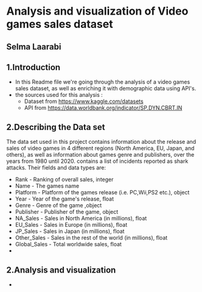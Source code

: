 # Analysis and visualization of Video games sales dataset
## Selma Laarabi
## 1.Introduction
- In this Readme file we're going through the analysis of a video games sales dataset, as well as enriching it with demographic data using API's.
- the sources used for this analysis :
   * Dataset from  https://www.kaggle.com/datasets
   * API from https://data.worldbank.org/indicator/SP.DYN.CBRT.IN
## 2.Describing the Data set
The data set used in this project contains information about the release and sales of video games in 4 different regions (North America, EU, Japan, and others),
as well as information about games genre and publishers, over the years from 1980 until 2020.
contains a list of incidents reported as shark attacks.
Their fields and data types are:
 - Rank - Ranking of overall sales, integer
 - Name - The games name
 - Platform - Platform of the games release (i.e. PC,Wii,PS2 etc.), object
 - Year - Year of the game's release, float
 - Genre - Genre of the game ,object
 - Publisher - Publisher of the game, object
 - NA_Sales - Sales in North America (in millions), float
 - EU_Sales - Sales in Europe (in millions), float
 - JP_Sales - Sales in Japan (in millions), float
 - Other_Sales - Sales in the rest of the world (in millions), float
 - Global_Sales - Total worldwide sales, float
 - 
## 2.Analysis and visualization


 - 





